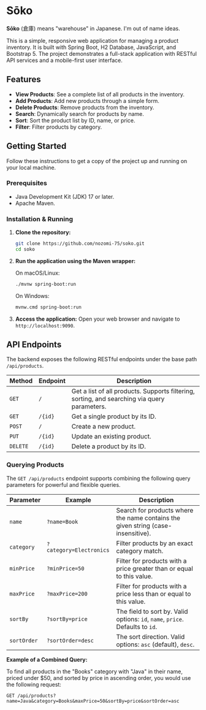 # Sōko

**Sōko** (倉庫) means "warehouse" in Japanese. I'm out of name ideas.

This is a simple, responsive web application for managing a product inventory. It is built with Spring Boot, H2 Database, JavaScript, and Bootstrap 5. The project demonstrates a full-stack application with RESTful API services and a mobile-first user interface.

## Features

- **View Products**: See a complete list of all products in the inventory.
- **Add Products**: Add new products through a simple form.
- **Delete Products**: Remove products from the inventory.
- **Search**: Dynamically search for products by name.
- **Sort**: Sort the product list by ID, name, or price.
- **Filter**: Filter products by category.

## Getting Started

Follow these instructions to get a copy of the project up and running on your local machine.

### Prerequisites

- Java Development Kit (JDK) 17 or later.
- Apache Maven.

### Installation & Running

1.  **Clone the repository:**
    ```sh
    git clone https://github.com/nozomi-75/soko.git
    cd soko
    ```

2.  **Run the application using the Maven wrapper:**

    On macOS/Linux:
    ```sh
    ./mvnw spring-boot:run
    ```

    On Windows:
    ```sh
    mvnw.cmd spring-boot:run
    ```

3.  **Access the application:**
    Open your web browser and navigate to `http://localhost:9090`.

## API Endpoints

The backend exposes the following RESTful endpoints under the base path `/api/products`.

| Method | Endpoint                                       | Description                               |
|--------|------------------------------------------------|-------------------------------------------|
| `GET`    | `/`                                            | Get a list of all products. Supports filtering, sorting, and searching via query parameters. |
| `GET`    | `/{id}`                                        | Get a single product by its ID.           |
| `POST`   | `/`                                            | Create a new product.                     |
| `PUT`    | `/{id}`                                        | Update an existing product.               |
| `DELETE` | `/{id}`                                        | Delete a product by its ID.               |

### Querying Products

The `GET /api/products` endpoint supports combining the following query parameters for powerful and flexible queries.

| Parameter | Example | Description |
|---|---|---|
| `name` | `?name=Book` | Search for products where the name contains the given string (case-insensitive). |
| `category` | `?category=Electronics` | Filter products by an exact category match. |
| `minPrice` | `?minPrice=50` | Filter for products with a price greater than or equal to this value. |
| `maxPrice` | `?maxPrice=200` | Filter for products with a price less than or equal to this value. |
| `sortBy` | `?sortBy=price` | The field to sort by. Valid options: `id`, `name`, `price`. Defaults to `id`. |
| `sortOrder` | `?sortOrder=desc` | The sort direction. Valid options: `asc` (default), `desc`. |

**Example of a Combined Query:**

To find all products in the "Books" category with "Java" in their name, priced under $50, and sorted by price in ascending order, you would use the following request:

```
GET /api/products?name=Java&category=Books&maxPrice=50&sortBy=price&sortOrder=asc
```